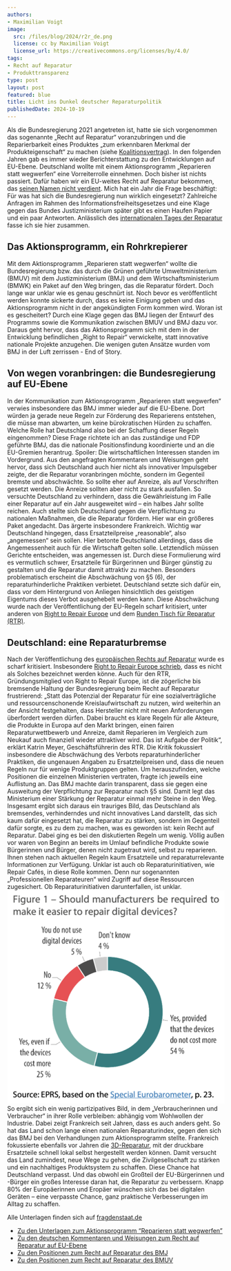 ```yaml
---
authors:
- Maximilian Voigt
image:
  src: /files/blog/2024/r2r_de.png
  license: cc by Maximilian Voigt
  license_url: https://creativecommons.org/licenses/by/4.0/
tags:
- Recht auf Reparatur
- Produkttransparenz
type: post
layout: post
featured: blue
title: Licht ins Dunkel deutscher Reparaturpolitik
publishedDate: 2024-10-19
---
```


Als die Bundesregierung 2021 angetreten ist, hatte sie sich vorgenommen das sogenannte „Recht auf Reparatur“ voranzubringen und die Reparierbarkeit eines Produktes „zum erkennbaren Merkmal der Produkteigenschaft“ zu machen (siehe [Koalitionsvertrag](https://www.bundesregierung.de/breg-de/aktuelles/koalitionsvertrag-2021-1990800)). In den folgenden Jahren gab es immer wieder Berichterstattung zu den Entwicklungen auf EU-Ebene. Deutschland wollte mit einem Aktionsprogramm „Reparieren statt wegwerfen“ eine Vorreiterrolle einnehmen. Doch bisher ist nichts passiert. Dafür haben wir ein EU-weites Recht auf Reparatur bekommen, das [seinen Namen nicht verdient](https://okfn.de/blog/2024/04/right-to-repair-entschieden-final/). Mich hat ein Jahr die Frage beschäftigt: Für was hat sich die Bundesregierung nun wirklich eingesetzt? Zahlreiche Anfragen im Rahmen des Informationsfreiheitsgesetzes und eine Klage gegen das Bundes Justizministerium später gibt es einen Haufen Papier und ein paar Antworten. Anlässlich des [internationalen Tages der Reparatur](https://openrepair.org/international-repair-day/) fasse ich sie hier zusammen.

## Das Aktionsprogramm, ein Rohrkrepierer
Mit dem Aktionsprogramm „Reparieren statt wegwerfen“ wollte die Bundesregierung bzw. das durch die Grünen geführte Umweltministerium (BMUV) mit dem Justizministerium (BMJ) und dem Wirtschaftsministerium (BMWK) ein Paket auf den Weg bringen, das die Reparatur fördert. Doch lange war unklar wie es genau geschnürt ist. Noch bevor es veröffentlicht werden konnte sickerte durch, dass es keine Einigung geben und das Aktionsprogramm nicht in der angekündigten Form kommen wird. Woran ist es gescheitert? Durch eine Klage gegen das BMJ liegen der Entwurf des Programms sowie die Kommunikation zwischen BMUV und BMJ dazu vor. Daraus geht hervor, dass das Aktionsprogramm sich mit dem in der Entwicklung befindlichen „Right to Repair“ verwickelte, statt innovative nationale Projekte anzugehen. Die wenigen guten Ansätze wurden vom BMJ in der Luft zerrissen - End of Story.

## Von wegen voranbringen: die Bundesregierung auf EU-Ebene
In der Kommunikation zum Aktionsprogramm „Reparieren statt wegwerfen“ verwies insbesondere das BMJ immer wieder auf die EU-Ebene. Dort würden ja gerade neue Regeln zur Förderung des Reparierens entstehen, die müsse man abwarten, um keine bürokratischen Hürden zu schaffen. Welche Rolle hat Deutschland also bei der Schaffung dieser Regeln eingenommen? Diese Frage richtete ich an das zuständige und FDP geführte BMJ, das die nationale Positionsfindung koordinierte und an die EU-Gremien herantrug. Spoiler: Die wirtschaftlichen Interessen standen im Vordergrund. Aus den angefragten Kommentaren und Weisungen geht hervor, dass sich Deutschland auch hier nicht als innovativer Impulsgeber zeigte, der die Reparatur voranbringen möchte, sondern im Gegenteil bremste und abschwächte. So sollte eher auf Anreize, als auf Vorschriften gesetzt werden. Die Anreize sollten aber nicht zu stark ausfallen. So versuchte Deutschland zu verhindern, dass die Gewährleistung im Falle einer Reparatur auf ein Jahr ausgeweitet wird – ein halbes Jahr sollte reichen. Auch stellte sich Deutschland gegen die Verpflichtung zu nationalen Maßnahmen, die die Reparatur fördern. Hier war ein größeres Paket angedacht. Das ärgerte insbesondere Frankreich. Wichtig war Deutschland hingegen, dass Ersatzteilpreise „reasonable“, also „angemessen“ sein sollen. Hier betonte Deutschland allerdings, dass die Angemessenheit auch für die Wirtschaft gelten solle. Letztendlich müssen Gerichte entscheiden, was angemessen ist. Durch diese Formulierung wird es vermutlich schwer, Ersatzteile für Bürgerinnen und Bürger günstig zu gestalten und die Reparatur damit attraktiv zu machen.
Besonders problematisch erscheint die Abschwächung von §5 (6), der reparaturhinderliche Praktiken verbietet. Deutschland setzte sich dafür ein, dass vor dem Hintergrund von Anliegen hinsichtlich des geistigen Eigentums dieses Verbot ausgehebelt werden kann. Diese Abschwächung wurde nach der Veröffentlichung der EU-Regeln scharf kritisiert, unter anderen von [Right to Repair Europe](https://repair.eu/news/analysis-of-the-adopted-directive-on-common-rules-promoting-the-repair-of-goods/) und dem [Runden Tisch für Reparatur (RTR)](https://runder-tisch-reparatur.de/guter-anfang-aber-zu-wenig-produkte-eu-recht-auf-reparatur-nicht-ausreichend/).

## Deutschland: eine Reparaturbremse
Nach der Veröffentlichung des [europäischen Rechts auf Reparatur](https://eur-lex.europa.eu/legal-content/DE/TXT/?uri=CELEX:32024L1799) wurde es scharf kritisiert. Insbesondere [Right to Repair Europe schrieb](https://repair.eu/news/analysis-of-the-adopted-directive-on-common-rules-promoting-the-repair-of-goods/), dass es nicht als Solches bezeichnet werden könne. Auch für den RTR, Gründungsmitglied von Right to Repair Europe, ist die zögerliche bis bremsende Haltung der Bundesregierung beim Recht auf Reparatur frustrierend: „Statt das Potenzial der Reparatur für eine sozialverträgliche und ressourcenschonende Kreislaufwirtschaft zu nutzen, wird weiterhin an der Ansicht festgehalten, dass Hersteller nicht mit neuen Anforderungen überfordert werden dürfen. Dabei braucht es klare Regeln für alle Akteure, die Produkte in Europa auf den Markt bringen, einen fairen Reparaturwettbewerb und Anreize, damit Reparieren im Vergleich zum Neukauf auch finanziell wieder attraktiver wird. Das ist Aufgabe der Politik“, erklärt Katrin Meyer, Geschäftsführerin des RTR.
Die Kritik fokussiert insbesondere die Abschwächung des Verbots reparaturhinderlicher Praktiken, die ungenauen Angaben zu Ersatzteilpreisen und, dass die neuen Regeln nur für wenige Produktgruppen gelten. Um herauszufinden, welche Positionen die einzelnen Ministerien vertraten, fragte ich jeweils eine Auflistung an. Das BMJ machte darin transparent, dass sie gegen eine Ausweitung der Verpflichtung zur Reparatur nach §5 sind. Damit legt das Ministerium einer Stärkung der Reparatur einmal mehr Steine in den Weg.
Insgesamt ergibt sich daraus ein trauriges Bild, das Deutschland als bremsendes, verhinderndes und nicht innovatives Land darstellt, das sich kaum dafür eingesetzt hat, die Reparatur zu stärken, sondern im Gegenteil dafür sorgte, es zu dem zu machen, was es geworden ist: kein Recht auf Reparatur.
Dabei ging es bei den diskutierten Regeln um wenig. Völlig außen vor waren von Beginn an bereits im Umlauf befindliche Produkte sowie Bürgerinnen und Bürger, denen nicht zugetraut wird, selbst zu reparieren. Ihnen stehen nach aktuellen Regeln kaum Ersatzteile und reparaturrelevante Informationen zur Verfügung. Unklar ist auch ob Reparaturinitiativen, wie Repair Cafés, in diese Rolle kommen. Denn nur sogenannten „Professionellen Reparateuren“ wird Zugriff auf diese Ressourcen zugesichert. Ob Reparaturinitiativen darunterfallen, ist unklar.
![](/files/blog/2024/reparatur_umfrage_grafik.png)
So ergibt sich ein wenig partizipatives Bild, in dem „Verbraucherinnen und Verbraucher“ in ihrer Rolle verbleiben: abhängig vom Wohlwollen der Industrie. Dabei zeigt Frankreich seit Jahren, dass es auch anders geht. So hat das Land schon lange einen nationalen Reparaturindex, gegen den sich das BMJ bei den Verhandlungen zum Aktionsprogramm stellte. Frankreich fokussierte ebenfalls vor Jahren die [3D-Reparatur](https://netzpolitik.org/2022/frankreich-selbstgemachte-ersatzteile-aus-dem-3d-drucker/), mit der druckbare Ersatzteile schnell lokal selbst hergestellt werden können. Damit versucht das Land zumindest, neue Wege zu gehen, die Zivilgesellschaft zu stärken und ein nachhaltiges Produktsystem zu schaffen. Diese Chance hat Deutschland verpasst. Und das obwohl ein Großteil der EU-Bürgerinnen und -Bürger ein großes Interesse daran hat, die Reparatur zu verbessern. Knapp 80% der Europäerinnen und Eropäer wünschen sich das bei digitalen Geräten – eine verpasste Chance, ganz praktische Verbesserungen im Alltag zu schaffen.

Alle Unterlagen finden sich auf [fragdenstaat.de](https://fragdenstaat.de/)
* [Zu den Unterlagen zum Aktionsprogramm “Reparieren statt wegwerfen”](https://fragdenstaat.de/anfrage/aktionsprogramm-reparieren-statt-wegwerfen/#nachricht-944100)
* [Zu den deutschen Kommentaren und Weisungen zum Recht auf Reparatur auf EU-Ebene](https://fragdenstaat.de/anfrage/positionsfindung-der-bundesregierung-zum-sogenannten-recht-auf-reparatur/#nachricht-944099)
* [Zu den Positionen zum Recht auf Reparatur des BMJ](https://fragdenstaat.de/anfrage/positionsfindung-der-bundesregierung-zum-sogenannten-recht-auf-reparatur/#nachricht-943973)
* [Zu den Positionen zum Recht auf Reparatur des BMUV](https://fragdenstaat.de/anfrage/positionsfindung-der-bundesregierung-zum-sogenannten-recht-auf-reparatur-1/#nachricht-938924)